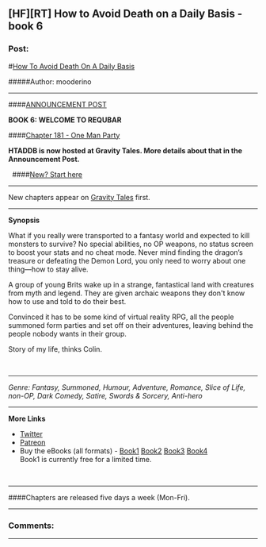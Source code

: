 ## [HF][RT] How to Avoid Death on a Daily Basis - book 6

### Post:

#[How To Avoid Death On A Daily Basis](#intensifies)

#####Author: mooderino

***
####[ANNOUNCEMENT POST](http://gravitytales.com/post/how-to-avoid-death-on-a-daily-basis/how-to-avoid-death-on-a-daily-basis-chapter-181-is-up) 
&nbsp;

**BOOK 6: WELCOME TO REQUBAR**

####[Chapter 181 -  One Man Party](http://gravitytales.com/novel/how-to-avoid-death-on-a-daily-basis/htaddb-chapter-181/)  

**HTADDB is now hosted at Gravity Tales. More details about that in the Announcement Post.** 

&nbsp;
####[New? Start here](http://gravitytales.com/Novel/how-to-avoid-death-on-a-daily-basis/haddb-chapter-1)

***

New chapters appear on [Gravity Tales](http://gravitytales.com/novel/how-to-avoid-death-on-a-daily-basis/) first.

***

**Synopsis**

What if you really were transported to a fantasy world and expected to kill monsters to survive? No special abilities, no OP weapons, no status screen to boost your stats and no cheat mode. Never mind finding the dragon’s treasure or defeating the Demon Lord, you only need to worry about one thing—how to stay alive.

A group of young Brits wake up in a strange, fantastical land with creatures from myth and legend. They are given archaic weapons they don't know how to use and told to do their best.

Convinced it has to be some kind of virtual reality RPG, all the people summoned form parties and set off on their adventures, leaving behind the people nobody wants in their group.

Story of my life, thinks Colin.

&nbsp;


***
*Genre: Fantasy, Summoned, Humour, Adventure, Romance, Slice of Life, non-OP, Dark Comedy, Satire, Swords & Sorcery, Anti-hero*


***

**More Links**


* [Twitter](https://twitter.com/mooderino)
* [Patreon](https://patreon.com/mooderino)
* Buy the eBooks (all formats) - [Book1](https://books2read.com/u/bw80V0) [Book2](https://books2read.com/links/ubl/3GM1PL) [Book3](https://books2read.com/links/ubl/4XgWj5) [Book4](https://books2read.com/links/ubl/3yP0MJ)   
Book1 is currently free for a limited time.


&nbsp;
***

####Chapters are released five days a week (Mon-Fri). 

***


### Comments:

---


